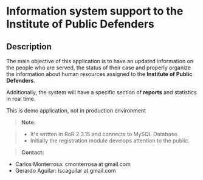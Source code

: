 Information system support to the Institute of Public Defenders
===================

Description
-------------

The main objective of this application is to have an updated information on the people who are served, the status of their case and properly organize the information about human resources assigned to the **Institute of Public Defenders**.

Additionally, the system will have a specific section of **reports** and statistics in real time.

This is demo application, not in production environment

> **Note:**

> - It's written in RoR 2.3.15 and connects to MySQL Database.
> - Initially the registration module develops attention to the public. 


> **Contact:**

* Carlos Monterrosa: cmonterrosa at gmail.com
* Gerardo Aguilar: iscaguilar at gmail.com


